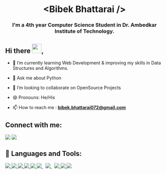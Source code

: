 <h1 align="center">&lt;Bibek Bhattarai /&gt;</h1>
<h3 align="center">I'm a 4th year Computer Science Student in Dr. Ambedkar Institute of Technology. </h3>


## Hi there <img src="https://raw.githubusercontent.com/MartinHeinz/MartinHeinz/master/wave.gif" width="30px">,

- 🌱 I’m currently learning Web Development & improving my skills in Data Structures and Algorithms.
  
- 💬 Ask me about Python
  
- 👯 I’m looking to collaborate on OpenSource Projects
  
- 😄 Pronouns: He/His

- 📫 How to reach me : **bibek.bhattarai072@gmail.com**

## Connect with me:
<p align="left">

<a href = "https://www.linkedin.com/in/bibek-bhattarai-56300510b/"><img src="https://img.icons8.com/fluent/48/000000/linkedin.png"/></a>
<a href = "mailto:bibek.bhattarai072@gmail.com"><img src="https://img.icons8.com/color/48/000000/gmail-new.png"/></a>

</p>

## 🚀 Languages and Tools:

<p align="left"> 
    <a href="https://www.w3.org/html/" target="_blank"> <img src="https://img.icons8.com/color/48/000000/html-5.png"/> </a>
    <a href="https://www.w3schools.com/css/" target="_blank"> <img src="https://img.icons8.com/color/48/000000/css3.png"/> </a>
    <a href="https://getbootstrap.com" target="_blank"> <img src="https://img.icons8.com/color/48/000000/bootstrap.png"/> </a>
    <a href="https://developer.mozilla.org/en-US/docs/Web/JavaScript" target="_blank"> <img src="https://img.icons8.com/color/48/000000/javascript.png"/> </a>
    <a href="https://reactjs.org/" target="_blank"> <img src="https://img.icons8.com/color/48/000000/react-native.png"/> </a>
    <a style="padding-right:8px;" href="https://nodejs.org" target="_blank"> <img src="https://img.icons8.com/color/48/000000/nodejs.png"/> </a> 
    <a style="padding-right:8px;" href="https://www.tutorialspoint.com/sql/index.htm" target="_blank"> <img src="https://img.icons8.com/color/48/000000/sql.png"/> </a>
    <a href="https://www.python.org" target="_blank"> <img src="https://img.icons8.com/color/48/000000/python.png"/> </a>    
    <a href="https://docs.mongodb.com/manual/" target="_blank"> <img src="https://img.icons8.com/color/48/000000/mongodb.png"/> 
    <a href="https://git-scm.com/" target="_blank"> <img src="https://img.icons8.com/color/48/000000/git.png"/> </a> 
</p>




